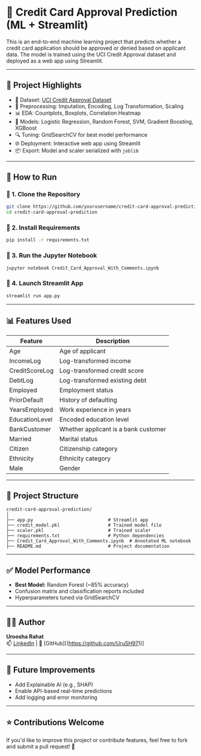 
# 🏦 Credit Card Approval Prediction (ML + Streamlit)

This is an end-to-end machine learning project that predicts whether a credit card application should be approved or denied based on applicant data. The model is trained using the UCI Credit Approval dataset and deployed as a web app using Streamlit.

---

## 🚀 Project Highlights

- 📂 Dataset: [UCI Credit Approval Dataset](https://archive.ics.uci.edu/dataset/27/credit+approval)
- 🧹 Preprocessing: Imputation, Encoding, Log Transformation, Scaling
- 📊 EDA: Countplots, Boxplots, Correlation Heatmap
- 🧠 Models: Logistic Regression, Random Forest, SVM, Gradient Boosting, XGBoost
- 🔍 Tuning: GridSearchCV for best model performance
- 🌐 Deployment: Interactive web app using Streamlit
- 📦 Export: Model and scaler serialized with `joblib`

---

## 🧪 How to Run

### 🔹 1. Clone the Repository

```bash
git clone https://github.com/yourusername/credit-card-approval-prediction.git
cd credit-card-approval-prediction
```

### 🔹 2. Install Requirements

```bash
pip install -r requirements.txt
```

### 🔹 3. Run the Jupyter Notebook

```bash
jupyter notebook Credit_Card_Approval_With_Comments.ipynb
```

### 🔹 4. Launch Streamlit App

```bash
streamlit run app.py
```

---

## 📊 Features Used

| Feature           | Description                          |
|-------------------|--------------------------------------|
| Age               | Age of applicant                     |
| IncomeLog         | Log-transformed income               |
| CreditScoreLog    | Log-transformed credit score         |
| DebtLog           | Log-transformed existing debt        |
| Employed          | Employment status                    |
| PriorDefault      | History of defaulting                |
| YearsEmployed     | Work experience in years             |
| EducationLevel    | Encoded education level              |
| BankCustomer      | Whether applicant is a bank customer |
| Married           | Marital status                       |
| Citizen           | Citizenship category                 |
| Ethnicity         | Ethnicity category                   |
| Male              | Gender                               |

---

## 📁 Project Structure

```
credit-card-approval-prediction/
│
├── app.py                            # Streamlit app
├── credit_model.pkl                  # Trained model file
├── scaler.pkl                        # Trained scaler
├── requirements.txt                  # Python dependencies
├── Credit_Card_Approval_With_Comments.ipynb  # Annotated ML notebook
├── README.md                         # Project documentation
```

---

## ✅ Model Performance

- **Best Model:** Random Forest (~85% accuracy)
- Confusion matrix and classification reports included
- Hyperparameters tuned via GridSearchCV

---

## 🙋‍♀️ Author

**Uroosha Rahat**  
📫 [LinkedIn](www.linkedin.com/in/uroosharahat) | 📁 [GitHub][(https://github.com/UruSH97))]

---

## 📌 Future Improvements

- Add Explainable AI (e.g., SHAP)
- Enable API-based real-time predictions
- Add logging and error monitoring

---

## ⭐ Contributions Welcome

If you'd like to improve this project or contribute features, feel free to fork and submit a pull request! 🚀
